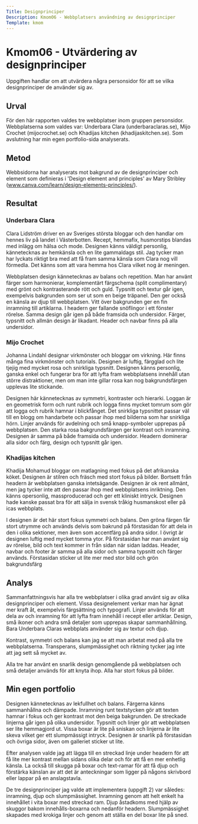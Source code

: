 ```yaml
---
Title: Designprinciper
Description: Kmom06 - Webbplatsers användning av designprinciper
Template: kmom
---
```


Kmom06 - Utvärdering av designprinciper
==========================

Uppgiften handlar om att utvärdera några personsidor för att se vilka designprinciper de använder sig av.

## Urval

För den här rapporten valdes tre webbplatser inom gruppen personsidor. Webbplatserna som valdes var: Underbara Clara (underbaraclaras.se), Mijo Crochet (mijocrochet.se) och Khadijas kitchen (khadijaskitchen.se). Som avslutning har min egen portfolio-sida analyserats.

## Metod

Webbsidorna har analyserats mot bakgrund av de designprinciper och element som definieras i 'Design element and principles' av Mary Stribley (www.canva.com/learn/design-elements-principles/).

## Resultat

### Underbara Clara

Clara Lidström driver en av Sveriges största bloggar och den handlar om hennes liv på landet i Västerbotten. Recept, hemmafix, husmorstips blandas med inlägg om hälsa och mode. Designen känns väldigt personlig, kännetecknas av hemkänsla och en lite gammaldags stil. Jag tycker man har lyckats riktigt bra med att få fram samma känsla som Clara nog vill förmedla. Det känns som att vara hemma hos Clara vilket nog är meningen.

Webbplatsen design kännetecknas av balans och repetition. Man har använt färger som harmonierar, komplementärt färgschema (split complimentary) med grönt och kontrasterande rött och guld. Typsnitt och textur går igen, exempelvis bakgrunden som ser ut som en beige träpanel. Den ger också en känsla av djup till webbplatsen. Vitt över bakgrunden ger en fin inramning till artiklarna. I headern ger fallande snöflingor i ett fönster rörelse. Samma design går igen på både framsida och undersidor. Färger, typsnitt och allmän design är likadant. Header och navbar finns på alla undersidor.

### Mijo Crochet

Johanna Lindahl designar virkmönster och bloggar om virkning. Här finns många fina virkmönster och tutorials. Designen är luftig, färgglad och lite tjejig med mycket rosa och snirkliga typsnitt. Designen känns personlig, ganska enkel och fungerar bra för att lyfta fram webbplatsens innehåll utan större distraktioner, men om man inte gillar rosa kan nog bakgrundsfärgen upplevas lite stickande.

Designen här kännetecknas av symmetri, kontraster och hierarki. Loggan är en geometrisk form och runt rubrik och logga finns mycket tomrum som gör att logga och rubrik hamnar i blickfånget. Det snirkliga typsnittet passar väl till en blogg om handarbete och passar ihop med bilderna som har snirkliga hörn. Linjer används för avdelning och små knapp-symboler upprepas på webbplatsen. Den starka rosa bakgrundsfärgen ger kontrast och inramning.  Designen är samma på både framsida och undersidor. Headern dominerar alla sidor och färg, design och typsnitt går igen. 

### Khadijas kitchen

Khadija Mohamud bloggar om matlagning med fokus på det afrikanska köket. Designen är stilren och fräsch med stort fokus på bilder. Bortsett från headern är webbplatsen ganska intetsägande. Designen är ok rent allmänt, men jag tycker inte att den passar ihop med webbplatsens inriktning. Den känns opersonlig, massproducerad och ger ett kliniskt intryck. Designen hade kanske passat bra för att sälja in svensk tråkig husmanskost eller på icas webbplats.

I designen är det här stort fokus symmetri och balans. Den gröna färgen får stort utrymme och används delvis som bakrund på förstasidan för att dela in den i olika sektioner, men även som accentfärg på andra sidor. I övrigt är designen luftig med mycket tomma ytor. På förstasidan har man använt sig av rörelse, bild och text kommer in från sidan när sidan laddas. Header, navbar och footer är samma på alla sidor och samma typsnitt och färger används. Förstasidan sticker ut lite mer med stor bild och grön bakgrundsfärg 

## Analys

Sammanfattningsvis har alla tre webbplatser i olika grad använt sig av olika designprinciper och element. Vissa designelement verkar man har ägnat mer kraft åt, exempelvis färgsättning och typografi. Linjer används för att dela av och inramning för att lyfta fram innehåll i recept eller artiklar. Design, små ikoner och andra små detaljer som upprepas skapar sammanhållning. Bara Underbara Claras webbplats använder sig av textur och djup.

Kontrast, symmetri och balans kan jag se att man arbetat med på alla tre webbplatserna. Transperans, slumpmässighet och riktning tycker jag inte att jag sett så mycket av.

Alla tre har använt en snarlik design genomgående på webbplatsen och små detaljer används för att knyta ihop. Alla har stort fokus på bilder.

## Min egen portfolio

Designen kännetecknas av lekfullhet och balans. Färgerna känns sammanhållna och dämpade. Inramning runt textstycken gör att texten hamnar i fokus och ger kontrast mot den beiga bakgrunden. De streckade linjerna går igen på olika undersidor. Typsnitt och linjer gör att webbplatsen ser lite hemmagjord ut. Vissa boxar är lite på sniskan och linjerna är lite skeva vilket ger ett slumpmässigt intryck. Designen är snarlik på förstasidan och övriga sidor, även om galleriet sticker ut lite.

Efter analysen valde jag att lägga till en streckad linje under headern för att få lite mer kontrast mellan sidans olika delar och för att få en mer enhetlig känsla. La också till skugga på boxar och text-ramar för att få djup och förstärka känslan av att det är anteckningar som ligger på någons skrivbord eller lappar på en anslagstavla.

De tre designprinciper jag valde att implementera (uppgift 2) var således: inramning, djup och slumpmässighet. Inramning genom att helt enkelt ha innehållet i vita boxar med streckad ram. Djup åstadkoms med hjälp av skuggor bakom innehålls-boxarna och nedanför headern. Slumpmässighet skapades med krokiga linjer och genom att ställa en del boxar lite på sned.

